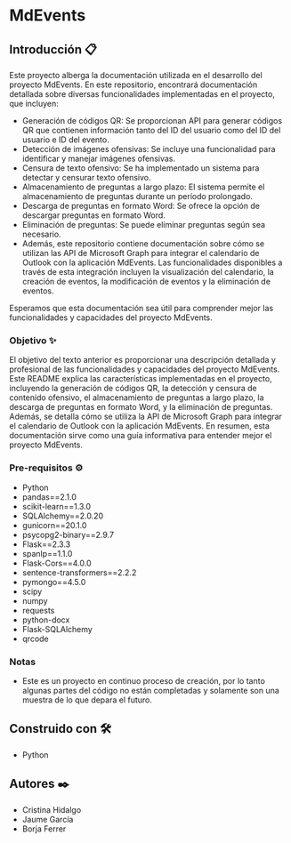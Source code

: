 # MdEvents

## Introducción 📋

Este proyecto alberga la documentación utilizada en el desarrollo del proyecto MdEvents. En este repositorio, encontrará documentación detallada sobre diversas funcionalidades implementadas en el proyecto, que incluyen:

- Generación de códigos QR: Se proporcionan API para generar códigos QR que contienen información tanto del ID del usuario como del ID del usuario e ID del evento.
- Detección de imágenes ofensivas: Se incluye una funcionalidad para identificar y manejar imágenes ofensivas.
- Censura de texto ofensivo: Se ha implementado un sistema para detectar y censurar texto ofensivo.
- Almacenamiento de preguntas a largo plazo: El sistema permite el almacenamiento de preguntas durante un período prolongado.
- Descarga de preguntas en formato Word: Se ofrece la opción de descargar preguntas en formato Word.
- Eliminación de preguntas: Se puede eliminar preguntas según sea necesario.
- Además, este repositorio contiene documentación sobre cómo se utilizan las API de Microsoft Graph para integrar el calendario de Outlook con la aplicación MdEvents. Las funcionalidades disponibles a través de esta integración incluyen la visualización del calendario, la creación de eventos, la modificación de eventos y la eliminación de eventos.

Esperamos que esta documentación sea útil para comprender mejor las funcionalidades y capacidades del proyecto MdEvents.


### Objetivo ✨

El objetivo del texto anterior es proporcionar una descripción detallada y profesional de las funcionalidades y capacidades del proyecto MdEvents. Este README explica las características implementadas en el proyecto, incluyendo la generación de códigos QR, la detección y censura de contenido ofensivo, el almacenamiento de preguntas a largo plazo, la descarga de preguntas en formato Word, y la eliminación de preguntas. Además, se detalla cómo se utiliza la API de Microsoft Graph para integrar el calendario de Outlook con la aplicación MdEvents. En resumen, esta documentación sirve como una guía informativa para entender mejor el proyecto MdEvents.



### Pre-requisitos ⚙️

- Python
- pandas==2.1.0
- scikit-learn==1.3.0
- SQLAlchemy==2.0.20
- gunicorn==20.1.0
- psycopg2-binary==2.9.7
- Flask==2.3.3
- spanlp==1.1.0
- Flask-Cors==4.0.0
- sentence-transformers==2.2.2
- pymongo==4.5.0
- scipy
- numpy
- requests
- python-docx
- Flask-SQLAlchemy
- qrcode


### Notas
* Este es un proyecto en continuo proceso de creación, por lo tanto algunas partes del código no están completadas y solamente son una muestra de lo que depara el futuro.

## Construido con 🛠️

* Python


## Autores ✒️

* Cristina Hidalgo
* Jaume García
* Borja Ferrer
